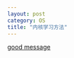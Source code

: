 ```yaml
---
layout: post
category: OS 
title: "内核学习方法"
---
```

[good message](http://www.linux.com/news/software/linux-kernel/804403-three-ways-for-beginners-to-contribute-to-the-linux-kernel)
